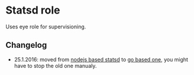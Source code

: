 # Statsd role

Uses eye role for supervisioning.

## Changelog

- 25.1.2016: moved from [nodejs based statsd](https://github.com/etsy/statsd) to [go based one](https://github.com/bitly/statsdaemon/), you might have to stop the old one manualy.
